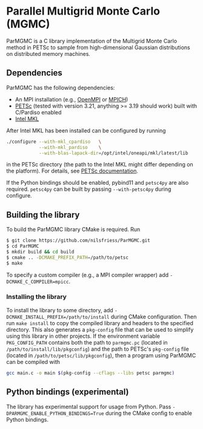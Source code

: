 # Parallel Multigrid Monte Carlo (MGMC)
ParMGMC is a C library implementation of the Multigrid Monte Carlo method in PETSc to sample from high-dimensional Gaussian distributions on distributed memory machines.

## Dependencies
ParMGMC has the following dependencies:
- An MPI installation (e.g., [OpenMPI](https://www.open-mpi.org/) or [MPICH](https://www.mpich.org/))
- [PETSc](https://petsc.org/)  (tested with version 3.21, anything >= 3.19 should work) built with C/Pardiso enabled
- [Intel MKL](https://www.intel.com/content/www/us/en/developer/tools/oneapi/onemkl-download.html)

After Intel MKL has been installed can be configured by running
```bash
./configure --with-mkl_cpardiso   \
            --with-mkl_pardiso    \
            --with-blas-lapack-dir=/opt/intel/oneapi/mkl/latest/lib
```
in the PETSc directory (the path to the Intel MKL might differ depending on the platform). For details, see [PETSc documentation](https://petsc.org/release/install/).

If the Python bindings should be enabled, pybind11 and `petsc4py` are also required. `petsc4py` can be built by passing `--with-petsc4py` during configure.

## Building the library
To build the ParMGMC library CMake is required. Run
```bash
$ git clone https://github.com/nilsfriess/ParMGMC.git
$ cd ParMGMC
$ mkdir build && cd build
$ cmake .. -DCMAKE_PREFIX_PATH=/path/to/petsc
$ make
```
To specify a custom compiler (e.g., a MPI compiler wrapper) add `-DCMAKE_C_COMPILER=mpicc`.

### Installing the library
To install the library to some directory, add `-DCMAKE_INSTALL_PREFIX=/path/to/install` during CMake configuration. Then run `make install` to copy the compiled library and headers to the specified directory. This also generates a `pkg-config` file that can be used to simplify using this library in other projects. If the environment variable `PKG_CONFIG_PATH` contains both the path to `parmgmc.pc` (located in `/path/to/install/lib/pkgconfig`) and the path to PETSc's `pkg-config` file (located in `/path/to/petsc/lib/pkgconfig`), then a program using ParMGMC can be compiled with
```bash
gcc main.c -o main $(pkg-config --cflags --libs petsc parmgmc)
```

## Python bindings (experimental)
The library has experimental support for usage from Python. Pass `-DPARMGMC_ENABLE_PYTHON_BINDINGS=True` during the CMake config to enable Python bindings.
